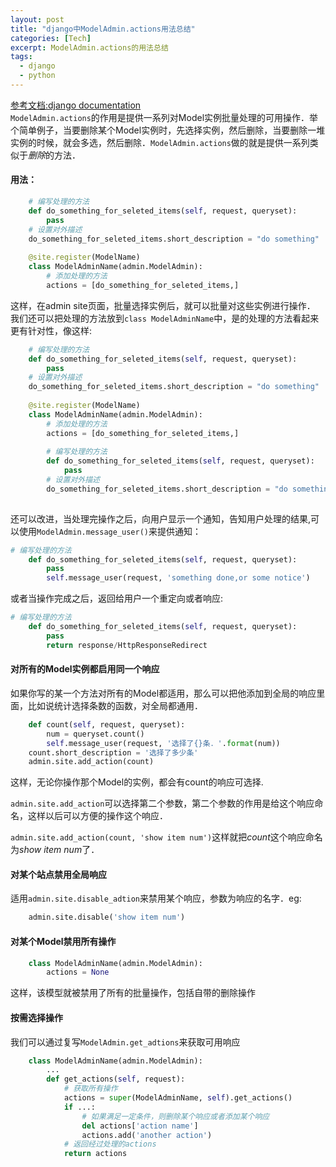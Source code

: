 ```yaml
---
layout: post
title: "django中ModelAdmin.actions用法总结"
categories: [Tech]
excerpt: ModelAdmin.actions的用法总结
tags:
  - django
  - python
---
```


[参考文档:django documentation](https://docs.djangoproject.com/en/1.10/ref/contrib/admin/actions/)</br>
`ModelAdmin.actions`的作用是提供一系列对Model实例批量处理的可用操作．举个简单例子，当要删除某个Model实例时，先选择实例，然后删除，当要删除一堆实例的时候，就会多选，然后删除．`ModelAdmin.actions`做的就是提供一系列类似于*删除*的方法．

#### 用法：

``` python
	# 编写处理的方法
	def do_something_for_seleted_items(self, request, queryset):
		pass	
	# 设置对外描述
	do_something_for_seleted_items.short_description = "do something"
	
	@site.register(ModelName)
	class ModelAdminName(admin.ModelAdmin):
		# 添加处理的方法
		actions = [do_something_for_seleted_items,]
```

这样，在admin site页面，批量选择实例后，就可以批量对这些实例进行操作．
我们还可以把处理的方法放到`class ModelAdminName`中，是的处理的方法看起来更有针对性，像这样:
``` python
	# 编写处理的方法
	def do_something_for_seleted_items(self, request, queryset):
		pass	
	# 设置对外描述
	do_something_for_seleted_items.short_description = "do something"
	
	@site.register(ModelName)
	class ModelAdminName(admin.ModelAdmin):
		# 添加处理的方法
		actions = [do_something_for_seleted_items,]
	
		# 编写处理的方法
		def do_something_for_seleted_items(self, request, queryset):
			pass	
		# 设置对外描述
		do_something_for_seleted_items.short_description = "do something"
	
```


还可以改进，当处理完操作之后，向用户显示一个通知，告知用户处理的结果,可以使用`ModelAdmin.message_user()`来提供通知：
``` python
# 编写处理的方法
	def do_something_for_seleted_items(self, request, queryset):
		pass
		self.message_user(request, 'something done,or some notice')
```


或者当操作完成之后，返回给用户一个重定向或者响应:
``` python
# 编写处理的方法
	def do_something_for_seleted_items(self, request, queryset):
		pass
		return response/HttpResponseRedirect
```


#### 对所有的Model实例都启用同一个响应
如果你写的某一个方法对所有的Model都适用，那么可以把他添加到全局的响应里面，比如说统计选择条数的函数，对全局都通用．
``` python
	def count(self, request, queryset):
		num = queryset.count()
		self.message_user(request, '选择了{}条．'.format(num))
	count.short_description = '选择了多少条'
	admin.site.add_action(count)
```

这样，无论你操作那个Model的实例，都会有count的响应可选择.

`admin.site.add_action`可以选择第二个参数，第二个参数的作用是给这个响应命名，这样以后可以方便的操作这个响应．

`admin.site.add_action(count, 'show item num')`这样就把*count*这个响应命名为*show item num*了．

#### 对某个站点禁用全局响应
适用`admin.site.disable_adtion`来禁用某个响应，参数为响应的名字．eg:

``` python
	admin.site.disable('show item num')
```

#### 对某个Model禁用所有操作
``` python
	class ModelAdminName(admin.ModelAdmin):
		actions = None
```
这样，该模型就被禁用了所有的批量操作，包括自带的删除操作

#### 按需选择操作
我们可以通过复写`ModelAdmin.get_adtions`来获取可用响应
``` python
	class ModelAdminName(admin.ModelAdmin):
		...
		def get_actions(self, request):
			# 获取所有操作
			actions = super(ModelAdminName, self).get_actions()
			if ...:
				# 如果满足一定条件，则删除某个响应或者添加某个响应
				del actions['action name']
				actions.add('another action')
			# 返回经过处理的actions
			return actions
```
